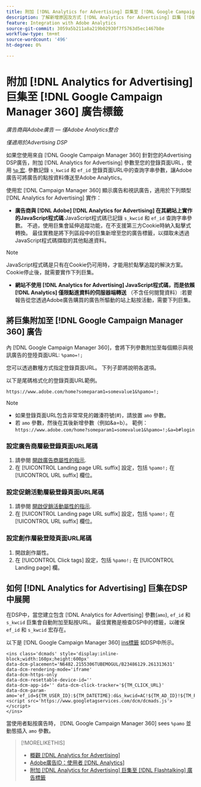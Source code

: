 ```yaml
---
title: 附加 [!DNL Analytics for Advertising] 巨集至 [!DNL Google Campaign Manager 360] 廣告標籤
description: 了解新增原因及方式 [!DNL Analytics for Advertising] 巨集 [!DNL Google Campaign Manager 360] 廣告標籤
feature: Integration with Adobe Analytics
source-git-commit: 3059a5b211a8a219b02930f7f5763d5ec1467b8e
workflow-type: tm+mt
source-wordcount: '496'
ht-degree: 0%

---
```


# 附加 [!DNL Analytics for Advertising] 巨集至 [!DNL Google Campaign Manager 360] 廣告標籤

*廣告商與Adobe廣告 — 僅Adobe Analytics整合*

*僅適用於Advertising DSP*

如果您使用來自 [!DNL Google Campaign Manager 360] 針對您的Advertising DSP廣告，附加 [!DNL Analytics for Advertising] 參數至您的登錄頁面URL，使用 [`%p` 宏](https://support.google.com/campaignmanager/table/6096962). 參數記錄 `s_kwcid` 和 `ef_id` 登錄頁面URL中的查詢字串參數，讓Adobe廣告可將廣告的點按資料傳送至Adobe Analytics。

使用宏 [!DNL Campaign Manager 360] 顯示廣告和視訊廣告，適用於下列類型 [!DNL Analytics for Advertising] 實作：

* **廣告商與 [!DNL Adobe] [!DNL Analytics for Advertising] 在其網站上實作的JavaScript程式碼**:JavaScript程式碼已記錄 `s_kwcid` 和 `ef_id` 查詢字串參數。 不過，使用巨集會延伸追蹤功能，在不支援第三方Cookie時納入點擊式轉換。 最佳實務是將下列區段中的巨集新增至您的廣告標籤，以擷取未透過JavaScript程式碼擷取的其他點進資料。

>[!NOTE]
>
>JavaScript程式碼是只有在Cookie仍可用時，才能用於點擊追蹤的解決方案。 Cookie停止後，就需要實作下列巨集。

* **網站不使用 [!DNL Analytics for Advertising] JavaScript程式碼，而是依賴 [!DNL Analytics] 僅限點進資料的伺服器端轉送** （不含任何閱覽資料）:若要報告從您透過Adobe廣告購買的廣告所驅動的站上點按活動，需要下列巨集。

## 將巨集附加至 [!DNL Google Campaign Manager 360] 廣告

內 [!DNL Google Campaign Manager 360]，會將下列參數附加至每個顯示與視訊廣告的登陸頁面URL: `%pamo=!;`

您可以透過數種方式指定登錄頁面URL。 下列子節將說明各選項。

以下是尾碼格式化的登錄頁面URL範例。

```
https://www.adobe.com/home?someparam1=somevalue1&%pamo=!;
```

>[!NOTE]
>
>
>* 如果登錄頁面URL包含非常常見的雜湊符號(#)，請放置 `amo` 參數。
>* 若 `amo` 參數，然後在其後新增參數（例如&amp;a=b）。 範例：`https://www.adobe.com/home?someparam1=somevalue1&%pamo=!;&a=b#login`


### 設定廣告商層級登錄頁面URL尾碼

1. 請參閱 [開啟廣告商屬性的指示](https://support.google.com/campaignmanager/answer/2829344).
1. 在 [!UICONTROL Landing page URL suffix] 設定，包括 `%pamo!;` 在 [!UICONTROL URL suffix] 欄位。

### 設定促銷活動層級登錄頁面URL尾碼

1. 請參閱 [開啟促銷活動屬性的指示](https://support.google.com/campaignmanager/answer/2838056#set).
1. 在 [!UICONTROL Landing page URL suffix] 設定，包括 `%pamo!;` 在 [!UICONTROL URL suffix] 欄位。

### 設定創作層級登陸頁面URL尾碼

1. 開啟創作屬性。
1. 在 [!UICONTROL Click tags] 設定，包括 `%pamo!;` 在 [!UICONTROL Landing page] 欄。

## 如何 [!DNL Analytics for Advertising] 巨集在DSP中展開

在DSP中，當您建立包含 [!DNL Analytics for Advertising] 參數(`amo`), `ef_id` 和 `s_kwcid` 巨集會自動附加至點按URL。 最佳實務是檢查DSP中的標籤，以確保 `ef_id` 和 `s_kwcid` 宏存在。

以下是 [!DNL Google Campaign Manager 360] [ins標籤](https://support.google.com/campaignmanager/answer/6080468) 如DSP中所示。

```
<ins class='dcmads' style='display:inline-block;width:160px;height:600px'
data-dcm-placement='N6482.2155306TUBEMOGUL/B23486129.261313631'
data-dcm-rendering-mode='iframe'
data-dcm-https-only
data-dcm-resettable-device-id=''
data-dcm-app-id='' data-dcm-click-tracker='${TM_CLICK_URL}'
data-dcm-param-amo='ef_id=${TM_USER_ID}:${TM_DATETIME}:d&s_kwcid=AC!${TM_AD_ID}!${TM_PLACEMENT_ID}'>
<script src='https://www.googletagservices.com/dcm/dcmads.js'></script>
</ins>
```

當使用者點按廣告時， [!DNL Google Campaign Manager 360] sees `%pamo` 並動態插入 `amo` 參數。

>[!MORELIKETHIS]
>
>* [概觀 [!DNL Analytics for Advertising]](overview.md)
>* [Adobe廣告ID：使用者 [!DNL Analytics]](/help/integrations/analytics/ids.md)
>* [附加 [!DNL Analytics for Advertising] 巨集至 [!DNL Flashtalking] 廣告標籤](macros-flashtalking.md)

